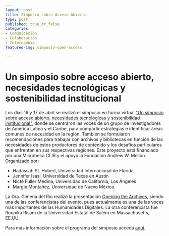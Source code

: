 ```yaml
---
layout: post
title: Simposio sobre Acceso Abierto
type: post
published: true_or_false
categories: 
- Comunicación 
- Colaboración
- Intercambio
featured-img: simposio-open-access

---
```


# Un simposio sobre acceso abierto, necesidades tecnológicas y sostenibilidad institucional 


Los días 16 y 17 de abril se realizó el simposio en forma virtual <a href="https://lacclirsymposium2020.github.io" target="_blank">"Un simposio sobre acceso abierto, necesidades tecnológicas y sostenibilidad institucional"</a>, donde se centraron las voces de un grupo de investigadores de América Latina y el Caribe, para compartir estrategias e identificar áreas comunes de necesidad en la región. También se formularon recomendaciones para trabajar con archivos y bibliotecas en función de las necesidades de estos productores de contenido y los desafíos particulares que enfrentan en sus respectivas regiones. Este proyecto está financiado por una Microbeca CLIR y el apoyo la Fundación Andrew W. Mellon. Organizado por:
* Hadassah St. Hubert, Universidad Internacional de Florida
* Jennifer Isasi, Universidad de Texas en Austin
* Nicté Fuller Medina, Universidad de California, Los Ángeles
* Margie Montañez, Universidad de Nuevo México.

La Dra. Gimena del Rio realizó la presentación <a href="https://zenodo.org/record/3755976" target="_blank">Opening the Archives</a>, siendo una de las conferencistas del evento, pues actualmente es una de las voces más importantes de las Humanidades Digitales. La otra conferencista fue Roopika Risam de la Universidad Estatal de Salem en Massachusetts, EE.UU.

Para más información sobre el programa del simposio acceda <a href="https://lacclirsymposium2020.github.io/symposium/" target="_blank">aquí</a>.